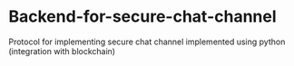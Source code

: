 # Backend-for-secure-chat-channel
Protocol for implementing secure chat channel implemented using python (integration with blockchain)
